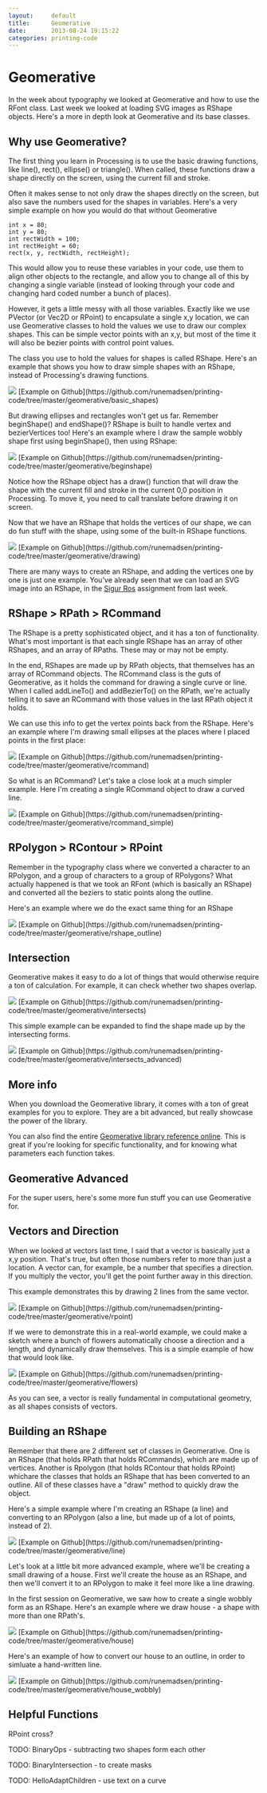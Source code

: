 ```yaml
---
layout:     default
title:      Geomerative
date:       2013-08-24 19:15:22
categories: printing-code
---
```



Geomerative
===========

In the week about typography we looked at Geomerative and how to use the RFont class. Last week we looked at loading SVG images as RShape objects. Here's a more in depth look at Geomerative and its base classes.

Why use Geomerative?
--------------------

The first thing you learn in Processing is to use the basic drawing functions, like line(), rect(), ellipse() or triangle(). When called, these functions draw a shape directly on the screen, using the current fill and stroke.

Often it makes sense to not only draw the shapes directly on the screen, but also save the numbers used for the shapes in variables. Here's a very simple example on how you would do that without Geomerative

	int x = 80;
	int y = 80;
	int rectWidth = 100;
	int rectHeight = 60;
	rect(x, y, rectWidth, rectHeight);

This would allow you to reuse these variables in your code, use them to align other objects to the rectangle, and allow you to change all of this by changing a single variable (instead of looking through your code and changing hard coded number a bunch of places).

However, it gets a little messy with all those variables. Exactly like we use PVector (or Vec2D or RPoint) to encapsulate a single x,y location, we can use Geomerative classes to hold the values we use to draw our complex shapes. This can be simple vector points with an x,y, but most of the time it will also be bezier points with control point values.

The class you use to hold the values for shapes is called RShape. Here's an example that shows you how to draw simple shapes with an RShape, instead of Processing's drawing functions.

<img src="{{ site.imageproxy_url }}/basic_shapes-874fef72577878f37c655748a36b6ecf.png"  />
[Example on Github](https://github.com/runemadsen/printing-code/tree/master/geomerative/basic_shapes)

But drawing ellipses and rectangles won't get us far. Remember beginShape() and endShape()? RShape is built to handle vertex and bezierVertices too! Here's an example where I draw the sample wobbly shape first using beginShape(), then using RShape: 

<img src="{{ site.imageproxy_url }}/beginshape-9edd2983295cc58f4157180fae7abb01.png"  />
[Example on Github](https://github.com/runemadsen/printing-code/tree/master/geomerative/beginshape)

Notice how the RShape object has a draw() function that will draw the shape with the current fill and stroke in the current 0,0 position in Processing. To move it, you need to call translate before drawing it on screen.

Now that we have an RShape that holds the vertices of our shape, we can do fun stuff with the shape, using some of the built-in RShape functions.

<img src="{{ site.imageproxy_url }}/drawing-ce0514ef53286ec6853f39ada3f1ac99.png"  />
[Example on Github](https://github.com/runemadsen/printing-code/tree/master/geomerative/drawing)

There are many ways to create an RShape, and adding the vertices one by one is just one example. You've already seen that we can load an SVG image into an RShape, in the [Sigur Ros](https://github.com/runemadsen/printing-code/tree/master/homework/sigur_ros) assignment from last week.


RShape > RPath > RCommand
-------------------------

The RShape is a pretty sophisticated object, and it has a ton of functionality. What's most important is that each single RShape has  an array of other RShapes, and an array of RPaths. These may or may not be empty.

In the end, RShapes are made up by RPath objects, that themselves has an array of RCommand objects. The RCommand class is the guts of Geomerative, as it holds the command for drawing a single curve or line. When I called addLineTo() and addBezierTo() on the RPath, we're actually telling it to save an RCommand with those values in the last RPath object it holds.

We can use this info to get the vertex points back from the RShape. Here's an example where I'm drawing small ellipses at the places where I placed points in the first place:

<img src="{{ site.imageproxy_url }}/rcommand-1d80e338ef1411ce1a1334cd687b8607.png"  />
[Example on Github](https://github.com/runemadsen/printing-code/tree/master/geomerative/rcommand)

So what is an RCommand? Let's take a close look at a much simpler example. Here I'm creating a single RCommand object to draw a curved line.

<img src="{{ site.imageproxy_url }}/rcommand_simple-189851aa6ff9e52d6f91ca022961ab72.png"  />
[Example on Github](https://github.com/runemadsen/printing-code/tree/master/geomerative/rcommand_simple)


RPolygon > RContour > RPoint
----------------------------

Remember in the typography class where we converted a character to an RPolygon, and a group of characters to a group of RPolygons? What actually happened is that we took an RFont (which is basically an RShape) and converted all the beziers to static points along the outline.

Here's an example where we do the exact same thing for an RShape 

<img src="{{ site.imageproxy_url }}/rshape_outline-8ead7c0cca9fd2d01a44f3b1c4f27557.png"  />
[Example on Github](https://github.com/runemadsen/printing-code/tree/master/geomerative/rshape_outline)


Intersection
------------

Geomerative makes it easy to do a lot of things that would otherwise require a ton of calculation. For example, it can check whether two shapes overlap.

<img src="{{ site.imageproxy_url }}/intersects-6728df050d27fe1d274e47ebfbdc6e16.jpg"  />
[Example on Github](https://github.com/runemadsen/printing-code/tree/master/geomerative/intersects)

This simple example can be expanded to find the shape made up by the intersecting forms.

<img src="{{ site.imageproxy_url }}/intersects_advanced-d02c93eb5d77ae1e01fe8f4753e04d06.jpg"  />
[Example on Github](https://github.com/runemadsen/printing-code/tree/master/geomerative/intersects_advanced)


More info
---------

When you download the Geomerative library, it comes with a ton of great examples for you to explore. They are a bit advanced, but really showcase the power of the library.

You can also find the entire [Geomerative library reference online](http://www.ricardmarxer.com/geomerative/documentation/index.html). This is great if you're looking for specific functionality, and for knowing what parameters each function takes.


Geomerative Advanced
--------------------

For the super users, here's some more fun stuff you can use Geomerative for.

Vectors and Direction
---------------------

When we looked at vectors last time, I said that a vector is basically just a x,y position. That's true, but often those numbers refer to more than just a location. A vector can, for example, be a number that specifies a direction. If you multiply the vector, you'll get the point further away in this direction. 

This example demonstrates this by drawing 2 lines from the same vector.

<img src="{{ site.imageproxy_url }}/rpoint-480e0531a6ba81528f674433939c0072.png"  />
[Example on Github](https://github.com/runemadsen/printing-code/tree/master/geomerative/rpoint)

If we were to demonstrate this in a real-world example, we could make a sketch where a bunch of flowers automatically choose a direction and a length, and dynamically draw themselves. This is a simple example of how that would look like.

<img src="{{ site.imageproxy_url }}/flowers-c04abd53ffcd4bf9c18ad3911ba94488.png"  />
[Example on Github](https://github.com/runemadsen/printing-code/tree/master/geomerative/flowers)

As you can see, a vector is really fundamental in computational geometry, as all shapes consists of vectors.


Building an RShape
-------------------

Remember that there are 2 different set of classes in Geomerative. One is an RShape (that holds RPath that holds RCommands), which are made up of vertices. Another is Rpolygon (that holds RContour that holds RPoint) whichare the classes that holds an RShape that has been converted to an outline. All of these classes have a "draw" method to quickly draw the object.

Here's a simple example where I'm creating an RShape (a line) and converting to an RPolygon (also a line, but made up of a lot of points, instead of 2).

<img src="{{ site.imageproxy_url }}/line-430b2139e37ab7dd1288816d65a8c337.png"  />
[Example on Github](https://github.com/runemadsen/printing-code/tree/master/geomerative/line)

Let's look at a little bit more advanced example, where we'll be creating a small drawing of a house. First we'll create the house as an RShape, and then we'll convert it to an RPolygon to make it feel more like a line drawing.

In the first session on Geomerative, we saw how to create a single wobbly form as an RShape. Here's an example where we draw house - a shape with more than one RPath's.

<img src="{{ site.imageproxy_url }}/house-05834998a26ebc423f7eb2da1785b390.png"  />
[Example on Github](https://github.com/runemadsen/printing-code/tree/master/geomerative/house)

Here's an example of how to convert our house to an outline, in order to simluate a hand-written line.

<img src="{{ site.imageproxy_url }}/house_wobbly-0574e59fbd39078ce4c4d657ed34d955.png"  />
[Example on Github](https://github.com/runemadsen/printing-code/tree/master/geomerative/house_wobbly)


Helpful Functions
-----------------

  RPoint cross?  

  TODO: BinaryOps - subtracting two shapes form each other

  TODO: BinaryIntersection - to create masks

  TODO: HelloAdaptChildren - use text on a curve